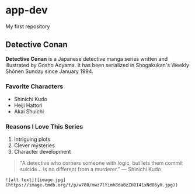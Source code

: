 # app-dev
My first repository

## Detective Conan

**Detective Conan** is a Japanese detective manga series written and illustrated by Gosho Aoyama. 
It has been serialized in Shogakukan's Weekly Shōnen Sunday since January 1994.

### Favorite Characters
- Shinichi Kudo
- Heiji Hattori 
- Akai Shuichi

### Reasons I Love This Series
1. Intriguing plots
2. Clever mysteries
3. Character development

> "A detective who corners someone with logic, but lets them commit suicide... is no different from a murderer." — Shinichi Kudo

	![alt text]([image.jpg](https://image.tmdb.org/t/p/w780/mwz7lYimh8da0zZHOI41xNd86yH.jpg))
